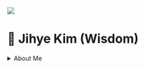<img src="https://capsule-render.vercel.app/api?&color=#0000000&&section=header&text=Jihye Kim&fontSize=60px" />
<h1> 🐏 Jihye Kim (Wisdom) </h1>

<details>
<summary>About Me</summary>
</summary>

<span>
  <a href="https://linktr.ee/wisdomismysoulheaven">
  <p>Linktree 🌴</p>
  </a>
  <br>

<h3>Record 📝</h3>
<h4>My Activities</h4>
 
<p>🖊️ 한국공대학보사 39기 기자 (2021.03 ~ 2022.12)</p>
<p>🔥 TU-VCC 창업동아리 1, 2, 3기 (2022.09 ~ 2025.02)</p>
<p>📈 Data Science Lab 학생연구원 (DSL, TUKorea) (2022.09 ~ 12)</p>
<p>📹 한국공대 크리에이터 1기 (2022.09 ~ 12)</p>
<p>🌊 2030부산세계박람회 대학생 서포터즈 (2022.09 ~ 2023.12)</p>
<p>⛴️ GTEP 17기 (2023.03 ~ 2024.02)</p>
<p>💜 대학생연합실전마케팅 프로젝트 클럽 마이럽 2기 (@한국투자액셀러레이터) (2022.05 ~ 6)</p>
<p>🇪🇸 스페인 해외현장실습 (@miquelsuay) (2024.01 ~ 02)</p>
<p>🖥️ TU혁신 모니터링단 2, 3기 (2023.05 ~ 2025.02)</p>
<p>💼 2024 WISET 블룸버그 글로벌 멘토링 (@Bloomberg Korea) (2024.03 ~ 12)</p>

<br>
<h4>My Awards</h4>

<p>🏅 2022' TU-VCC 1기 성과확산발표 장려상</p>
<p>🏅 2022' 썸썸 BLUE in 태안 국회의원상</p>
<p>🏅 2023' KBO-대학연계 프로젝트 KBO 나인 장려상</p>
<p>🏅 2023' 썸썸 BLUE in 경남 한국대학발명협회장상</p>
<p>🏅 2023' TU Plus Sharing 프로젝트 은상</p>
<p>🏅 2024' 스카우트 랩업캠프 우수상</p>
<p>🏅 2024’ 혁신리더십 실천 프로그램 우수상</p>


<br><br>
  <p>contact : 📨 kimjihe0220@naver.com </p>
</span>

